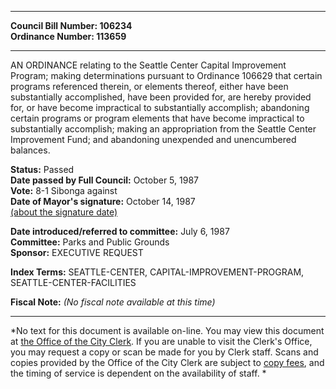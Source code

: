 * * * * *  
  
**Council Bill Number: [](#h0)[](#h2)106234**   
**Ordinance Number: 113659**  
  
* * * * *  
  
AN ORDINANCE relating to the Seattle Center Capital Improvement Program; making determinations pursuant to Ordinance 106629 that certain programs referenced therein, or elements thereof, either have been substantially accomplished, have been provided for, are hereby provided for, or have become impractical to substantially accomplish; abandoning certain programs or program elements that have become impractical to substantially accomplish; making an appropriation from the Seattle Center Improvement Fund; and abandoning unexpended and unencumbered balances.  
  
**Status:** Passed   
**Date passed by Full Council:** October 5, 1987   
**Vote:** 8-1 Sibonga against   
**Date of Mayor's signature:** October 14, 1987   
[(about the signature date)](/~public/approvaldate.htm)   
  
  
**Date introduced/referred to committee:** July 6, 1987   
**Committee:** Parks and Public Grounds   
**Sponsor:** EXECUTIVE REQUEST   
  
**Index Terms:** SEATTLE-CENTER, CAPITAL-IMPROVEMENT-PROGRAM, SEATTLE-CENTER-FACILITIES  
  
**Fiscal Note:** *(No fiscal note available at this time)*  
  
* * * * *  
  
*No text for this document is available on-line. You may view this document at [the Office of the City Clerk](http://www.seattle.gov/leg/clerk/contactUs.htm). If you are unable to visit the Clerk's Office, you may request a copy or scan be made for you by Clerk staff. Scans and copies provided by the Office of the City Clerk are subject to [copy fees](http://clerk.seattle.gov/~public/clerkfees.htm), and the timing of service is dependent on the availability of staff. *  
  
  

